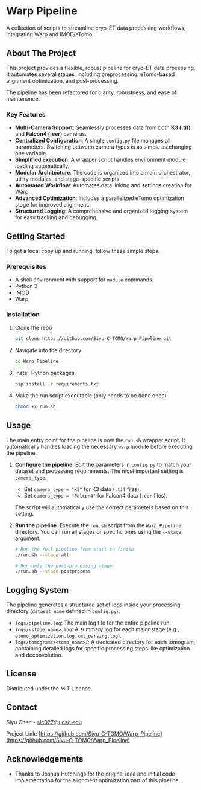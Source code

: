 # Warp Pipeline

A collection of scripts to streamline cryo-ET data processing workflows, integrating Warp and IMOD/eTomo.

## About The Project

This project provides a flexible, robust pipeline for cryo-ET data processing. It automates several stages, including preprocessing, eTomo-based alignment optimization, and post-processing.

The pipeline has been refactored for clarity, robustness, and ease of maintenance.

### Key Features

*   **Multi-Camera Support**: Seamlessly processes data from both **K3 (.tif)** and **Falcon4 (.eer)** cameras.
*   **Centralized Configuration**: A single `config.py` file manages all parameters. Switching between camera types is as simple as changing one variable.
*   **Simplified Execution**: A wrapper script handles environment module loading automatically.
*   **Modular Architecture**: The code is organized into a main orchestrator, utility modules, and stage-specific scripts.
*   **Automated Workflow**: Automates data linking and settings creation for Warp.
*   **Advanced Optimization**: Includes a parallelized eTomo optimization stage for improved alignment.
*   **Structured Logging**: A comprehensive and organized logging system for easy tracking and debugging.

## Getting Started

To get a local copy up and running, follow these simple steps.

### Prerequisites

*   A shell environment with support for `module` commands.
*   Python 3
*   IMOD
*   Warp

### Installation

1.  Clone the repo
    ```sh
    git clone https://github.com/Siyu-C-TOMO/Warp_Pipeline.git
    ```
2.  Navigate into the directory
    ```sh
    cd Warp_Pipeline
    ```
3.  Install Python packages
    ```sh
    pip install -r requirements.txt
    ```
4.  Make the run script executable (only needs to be done once)
    ```sh
    chmod +x run.sh
    ```

## Usage

The main entry point for the pipeline is now the `run.sh` wrapper script. It automatically handles loading the necessary `warp` module before executing the pipeline.

1.  **Configure the pipeline**: Edit the parameters in `config.py` to match your dataset and processing requirements. The most important setting is `camera_type`.

    *   Set `camera_type = "K3"` for K3 data (`.tif` files).
    *   Set `camera_type = "Falcon4"` for Falcon4 data (`.eer` files).

    The script will automatically use the correct parameters based on this setting.

2.  **Run the pipeline**: Execute the `run.sh` script from the `Warp_Pipeline` directory. You can run all stages or specific ones using the `--stage` argument.

    ```sh
    # Run the full pipeline from start to finish
    ./run.sh --stage all

    # Run only the post-processing stage
    ./run.sh --stage postprocess
    ```

## Logging System

The pipeline generates a structured set of logs inside your processing directory (`dataset_name` defined in `config.py`).

*   `logs/pipeline.log`: The main log file for the entire pipeline run.
*   `logs/<stage_name>.log`: A summary log for each major stage (e.g., `etomo_optimization.log`, `xml_parsing.log`).
*   `logs/tomograms/<tomo_name>/`: A dedicated directory for each tomogram, containing detailed logs for specific processing steps like optimization and deconvolution.

## License

Distributed under the MIT License.

## Contact

Siyu Chen - sic027@ucsd.edu

Project Link: [https://github.com/Siyu-C-TOMO/Warp_Pipeline](https://github.com/Siyu-C-TOMO/Warp_Pipeline)

## Acknowledgements

*   Thanks to Joshua Hutchings for the original idea and initial code implementation for the alignment optimization part of this pipeline.

